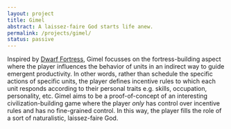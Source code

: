 ```yaml
---
layout: project
title: Gimel
abstract: A laissez-faire God starts life anew.
permalink: /projects/gimel/
status: passive
---
```


Inspired by [Dwarf Fortress](http://www.bay12games.com/dwarves/), Gimel focusses on the fortress-building aspect where the player influences the behavior of units in an indirect way to guide emergent productivity.
In other words, rather than schedule the specific actions of specific units, the player defines incentive rules to which each unit responds according to their personal traits e.g. skills, occupation, personality, etc.
Gimel aims to be a proof-of-concept of an interesting civilization-building game where the player _only_ has control over incentive rules and has no fine-grained control.
In this way, the player fills the role of a sort of naturalistic, laissez-faire God.
